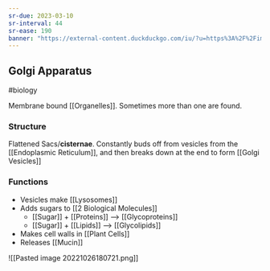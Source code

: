 ```yaml
---
sr-due: 2023-03-10
sr-interval: 44
sr-ease: 190
banner: "https://external-content.duckduckgo.com/iu/?u=https%3A%2F%2Fimages.fineartamerica.com%2Fimages-medium-large-5%2F3-plant-alga-golgi-apparatus-dennis-kunkel-microscopyscience-photo-library.jpg&f=1&nofb=1&ipt=0b5d620749a9e02903057256237bc79f5d97f88b65264f7a8064ea042a2e80b7&ipo=images"
---
```

## Golgi Apparatus 
#biology 

Membrane bound [[Organelles]]. Sometimes more than one are found.

### Structure
Flattened Sacs/**cisternae**.
Constantly buds off from vesicles from the [[Endoplasmic Reticulum]], and then breaks down at the end to form [[Golgi Vesicles]]

### Functions
- Vesicles make [[Lysosomes]]
- Adds sugars to [[2 Biological Molecules]]
	- [[Sugar]] + [[Proteins]] --> [[Glycoproteins]]
	- [[Sugar]] + [[Lipids]] --> [[Glycolipids]]
- Makes cell walls in [[Plant Cells]] 
- Releases [[Mucin]]

![[Pasted image 20221026180721.png]]
